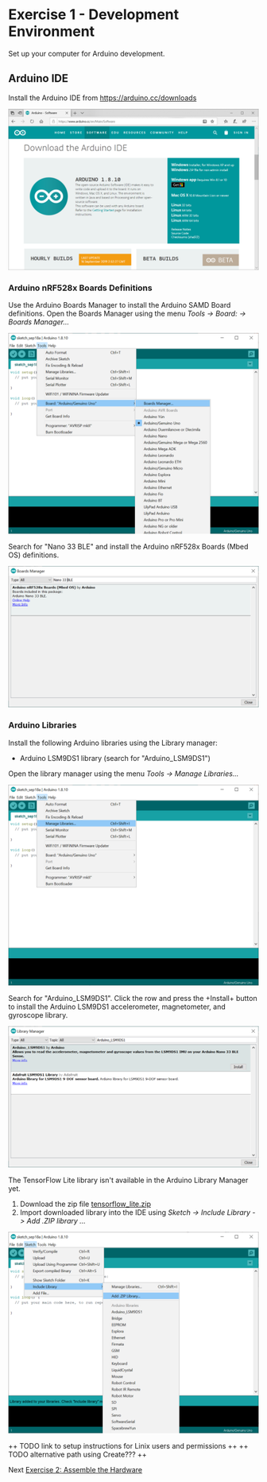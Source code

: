 # Exercise 1 - Development Environment

Set up your computer for Arduino development.

## Arduino IDE
Install the Arduino IDE from https://arduino.cc/downloads

![Arduino IDE Download](../images/ArduinoIDE.png)
        
### Arduino nRF528x Boards Definitions
Use the Arduino Boards Manager to install the Arduino SAMD Board definitions. Open the Boards Manager using the menu _Tools -> Board: -> Boards Manager..._

![Arduino Boards Manager](../images/BoardManager-Menu.png)

Search for "Nano 33 BLE" and install the Arduino nRF528x Boards (Mbed OS) definitions.

![Arduino nRF528x Board Definitions](../images/BoardsManager.png)
        
### Arduino Libraries        
Install the following Arduino libraries using the Library manager:

* Arduino LSM9DS1 library (search for "Arduino_LSM9DS1")

Open the library manager using the menu _Tools ->  Manage Libraries..._

![Arduino Library Manager Menu](../images/ManageLibraries.png)

Search for "Arduino_LSM9DS1". Click the row and press the +Install+ button to install the Arduino LSM9DS1 accelerometer, magnetometer, and gyroscope library. 

![Arduino LSM9DS1 library](../images/library-arduinolsm9ds1.png)

The TensorFlow Lite library isn't available in the Arduino Library Manager yet.

1. Download the zip file [tensorflow_lite.zip](https://storage.googleapis.com/tensorflow-nightly/github/tensorflow/tensorflow/lite/experimental/micro/tools/make/gen/arduino_x86_64/prj/tensorflow_lite.zip)
2. Import downloaded library into the IDE using _Sketch -> Include Library -> Add .ZIP library ..._

![Importing Tensor Flow Lite Library from ZIP file](../images/ImportZipLibrary.png)

++ TODO link to setup instructions for Linix users and permissions ++
++ TODO alternative path using Create??? ++


Next [Exercise 2: Assemble the Hardware](exercise2.md)
